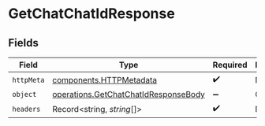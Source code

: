 # GetChatChatIdResponse


## Fields

| Field                                                                                        | Type                                                                                         | Required                                                                                     | Description                                                                                  |
| -------------------------------------------------------------------------------------------- | -------------------------------------------------------------------------------------------- | -------------------------------------------------------------------------------------------- | -------------------------------------------------------------------------------------------- |
| `httpMeta`                                                                                   | [components.HTTPMetadata](../../models/components/httpmetadata.md)                           | :heavy_check_mark:                                                                           | N/A                                                                                          |
| `object`                                                                                     | [operations.GetChatChatIdResponseBody](../../models/operations/getchatchatidresponsebody.md) | :heavy_minus_sign:                                                                           | OK                                                                                           |
| `headers`                                                                                    | Record<string, *string*[]>                                                                   | :heavy_check_mark:                                                                           | N/A                                                                                          |